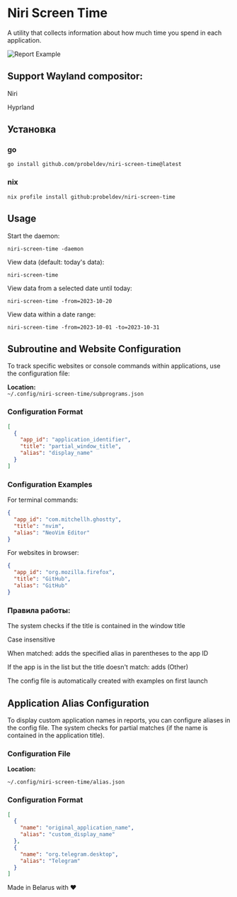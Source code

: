# Niri Screen Time

A utility that collects information about how much time you spend in each application.

![Report Example](https://github.com/probeldev/niri-screen-time/blob/main/screenshots/report.png?raw=true)


## Support Wayland compositor:

Niri

Hyprland

## Установка

### go 

    go install github.com/probeldev/niri-screen-time@latest     


### nix 
    
    nix profile install github:probeldev/niri-screen-time

## Usage 

Start the daemon:

    niri-screen-time -daemon 

View data (default: today's data):

    niri-screen-time 

View data from a selected date until today:
    
    niri-screen-time -from=2023-10-20

View data within a date range:

    niri-screen-time -from=2023-10-01 -to=2023-10-31 


## Subroutine and Website Configuration

To track specific websites or console commands within applications, use the configuration file:

**Location:**  
`~/.config/niri-screen-time/subprograms.json`

### Configuration Format
```json
[
  {
    "app_id": "application_identifier",
    "title": "partial_window_title",
    "alias": "display_name"
  }
]

```

### Configuration Examples

For terminal commands:

```json
{
  "app_id": "com.mitchellh.ghostty",
  "title": "nvim",
  "alias": "NeoVim Editor"
}
```

For websites in browser:

```json
{
  "app_id": "org.mozilla.firefox",
  "title": "GitHub",
  "alias": "GitHub"
}
```

### Правила работы:

The system checks if the title is contained in the window title

Case insensitive

When matched: adds the specified alias in parentheses to the app ID

If the app is in the list but the title doesn't match: adds (Other)

The config file is automatically created with examples on first launch

## Application Alias Configuration

To display custom application names in reports, you can configure aliases in the config file.
The system checks for partial matches (if the name is contained in the application title).

### Configuration File

**Location:**  

    ~/.config/niri-screen-time/alias.json

### Configuration Format

```json
[
  {
    "name": "original_application_name",
    "alias": "custom_display_name"
  },
  {
    "name": "org.telegram.desktop",
    "alias": "Telegram"
  }
]
```

Made in Belarus with ❤️
